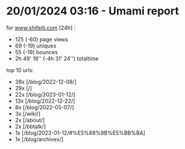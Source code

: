# 20/01/2024 03:16 - Umami report
for www.shifeiti.com [24h] :

 - 125 (-60) page views
 - 69 (-19) uniques
 - 55 (-19) bounces
 - 2h 49' 19'' (-4h 31' 24'') totaltime


top 10 urls:
 - 38x [/blog/2022-12-09/]
 - 29x [/]
 - 22x [/blog/2023-01-12/]
 - 13x [/blog/2022-12-22/]
 - 8x [/blog/2022-05-07/]
 - 3x [/wiki/]
 - 2x [/about/]
 - 2x [/bbtalk/]
 - 1x [/blog/2023-01-12/#%E5%88%9B%E5%BB%BA]
 - 1x [/blog/archives/]


